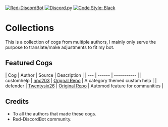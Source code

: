 [![Red-DiscordBot](https://img.shields.io/badge/Red--DiscordBot-V3-red.svg)](https://github.com/Cog-Creators/Red-DiscordBot)
[![Discord.py](https://img.shields.io/badge/discord-py-blue.svg)](https://github.com/Rapptz/discord.py)
[![Code Style: Black](https://img.shields.io/badge/code%20style-black-000000.svg)](https://github.com/ambv/black)

# Collections
This is a collection of cogs from multiple authors, I mainly only serve the purpose to translate/make adjustments to fit my bot.

## Featured Cogs
| Cog | Author | Source | Description |
| --- | ------ | ----------- |
| customhelp | [npc203](https://github.com/npc203) | [Orignal Repo](https://github.com/npc203/npc-cogs) | A category themed custom help |
| defender | [Twentysix26](https://github.com/Twentysix26) | [Original Repo](https://github.com/Twentysix26/x26-Cogs) | Automod feature for communities |

## Credits
- To all the authors that made these cogs.
- Red-DiscordBot community.
